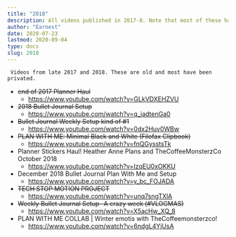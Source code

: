 ```yaml
---
title: "2018"
description: All videos published in 2017-8. Note that most of these have been privated.
author: "Earnest"
date: 2020-07-23
lastmod: 2020-09-04
type: docs
slug: 2018
---
```

` Videos from late 2017 and 2018. These are old and most have been privated.`

- ~~end of 2017 Planner Haul~~
  - https://www.youtube.com/watch?v=GLkVDXEHZVU
- ~~2018 Bullet Journal Setup~~
  - https://www.youtube.com/watch?v=q_iadtenGa0
- ~~Bullet Journal Weekly Setup kind of #1~~
  - https://www.youtube.com/watch?v=0dx2Huv0WBw
- ~~PLAN WITH ME: Minimal Black and White (Filofax Clipbook)~~
  - https://www.youtube.com/watch?v=fnQGysstsTk
- Planner Stickers Haul! Heather Anne Plans and TheCoffeeMonsterzCo October 2018
  - https://www.youtube.com/watch?v=IzqEU0xOKKU
- December 2018 Bullet Journal Plan With Me and Setup
  - https://www.youtube.com/watch?v=y_bc_FOJADA
- ~~TECH STOP MOTION PROJECT~~
  - https://www.youtube.com/watch?v=unq7sngTXlA
- ~~Weekly Bullet Journal Setup- A crazy week (#VLOGMAS)~~
  - https://www.youtube.com/watch?v=X5acHw_XQ_8
- PLAN WITH ME COLLAB | Winter emotis with TheCoffeemonsterzco!
  - https://www.youtube.com/watch?v=6ndgL4YjUsA
